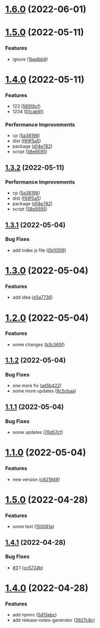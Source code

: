 # [1.6.0](https://github.com/mint-dev/release-test-project/compare/v1.5.1...v1.6.0) (2022-06-01)

# [1.5.0](https://github.com/mint-dev/release-test-project/compare/v1.4.0...v1.5.0) (2022-05-11)


### Features

* ignore ([1badbb9](https://github.com/mint-dev/release-test-project/commit/1badbb91dd915519c46b5df71ee14cdc6a95e25e))

# [1.4.0](https://github.com/mint-dev/release-test-project/compare/v1.3.1...v1.4.0) (2022-05-11)


### Features

* 123 ([565f8cf](https://github.com/mint-dev/release-test-project/commit/565f8cff2de2158b7c6585505f7fb105afacc7cf))
* 1234 ([01cab6f](https://github.com/mint-dev/release-test-project/commit/01cab6f2f1d064c740df7f751db08611092284cc))


### Performance Improvements

* cp ([5a38198](https://github.com/mint-dev/release-test-project/commit/5a3819849dc8a01220ecf39c4a02629fcda692be))
* dist ([f69f5a5](https://github.com/mint-dev/release-test-project/commit/f69f5a52ed518b1ca67b7994ff87bd81b0695796))
* package ([d14e782](https://github.com/mint-dev/release-test-project/commit/d14e782fe0ad04666ec314e04bb867810ed9459b))
* script ([58e9595](https://github.com/mint-dev/release-test-project/commit/58e9595f914a829e0e12fbb6494b0d061ecf4097))

## [1.3.2](https://github.com/mint-dev/release-test-project/compare/v1.3.1...v1.3.2) (2022-05-11)


### Performance Improvements

* cp ([5a38198](https://github.com/mint-dev/release-test-project/commit/5a3819849dc8a01220ecf39c4a02629fcda692be))
* dist ([f69f5a5](https://github.com/mint-dev/release-test-project/commit/f69f5a52ed518b1ca67b7994ff87bd81b0695796))
* package ([d14e782](https://github.com/mint-dev/release-test-project/commit/d14e782fe0ad04666ec314e04bb867810ed9459b))
* script ([58e9595](https://github.com/mint-dev/release-test-project/commit/58e9595f914a829e0e12fbb6494b0d061ecf4097))

## [1.3.1](https://github.com/mint-dev/release-test-project/compare/v1.3.0...v1.3.1) (2022-05-04)


### Bug Fixes

* add index js file ([0b105f6](https://github.com/mint-dev/release-test-project/commit/0b105f6ff4f8ad2fa61719b06a3c0303c821c48d))

# [1.3.0](https://github.com/mint-dev/release-test-project/compare/v1.2.0...v1.3.0) (2022-05-04)


### Features

* add idea ([e5a7736](https://github.com/mint-dev/release-test-project/commit/e5a773628c68597e3f7b521c500a5ada96a7423a))

# [1.2.0](https://github.com/mint-dev/release-test-project/compare/v1.1.2...v1.2.0) (2022-05-04)


### Features

* some changes ([b3c565f](https://github.com/mint-dev/release-test-project/commit/b3c565fa8673d42a78dcf7adf6fb997a94e5b004))

## [1.1.2](https://github.com/mint-dev/release-test-project/compare/v1.1.1...v1.1.2) (2022-05-04)


### Bug Fixes

* one more fix ([ad5b422](https://github.com/mint-dev/release-test-project/commit/ad5b42264882cb91e3b3da3a0b3b6a8120121da6))
* some more updates ([9c5cbaa](https://github.com/mint-dev/release-test-project/commit/9c5cbaa921bc405b2cb50742272a7682fea6a624))

## [1.1.1](https://github.com/mint-dev/release-test-project/compare/v1.1.0...v1.1.1) (2022-05-04)


### Bug Fixes

* some updates ([76d57cf](https://github.com/mint-dev/release-test-project/commit/76d57cfbfe12d173d2e7e8a6c1c5fe76ebe52efb))

# [1.1.0](https://github.com/mint-dev/release-test-project/compare/v1.0.0...v1.1.0) (2022-05-04)


### Features

* new version ([c821949](https://github.com/mint-dev/release-test-project/commit/c821949c3228289801065065efca20e83b428834))

# [1.5.0](https://D/Work/git_server/semantic/compare/v1.4.1...v1.5.0) (2022-04-28)


### Features

* some text ([150061a](https://D/Work/git_server/semantic/commit/150061a589a90cb231c6a8559f8c0a41d3071283))

## [1.4.1](https://D/Work/git_server/semantic/compare/v1.4.0...v1.4.1) (2022-04-28)


### Bug Fixes

* [#3](https://D/undefined/Work/git_server/semantic/issues/3).1 ([cc5724b](https://D/Work/git_server/semantic/commit/cc5724b2d6208b73a65c31ffa20e73bf2bb9d6f2))

# [1.4.0](https://D/Work/git_server/semantic/compare/v1.3.0...v1.4.0) (2022-04-28)


### Features

* add npmrc ([5d13ebc](https://D/Work/git_server/semantic/commit/5d13ebccb3e3c078d5d722c888dbdb90e5c24f8a))
* add release-notes-generator ([3927c8c](https://D/Work/git_server/semantic/commit/3927c8ccfb3f0d495283952609eb09a50776e042))
